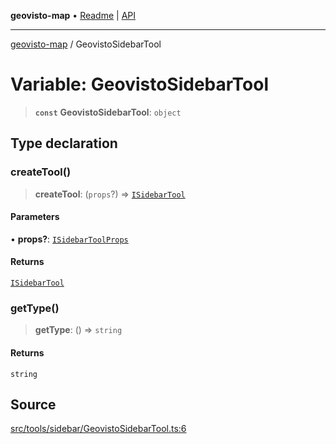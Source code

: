 **geovisto-map** • [Readme](../README.md) \| [API](../globals.md)

***

[geovisto-map](../README.md) / GeovistoSidebarTool

# Variable: GeovistoSidebarTool

> **`const`** **GeovistoSidebarTool**: `object`

## Type declaration

### createTool()

> **createTool**: (`props`?) => [`ISidebarTool`](../interfaces/ISidebarTool.md)

#### Parameters

• **props?**: [`ISidebarToolProps`](../type-aliases/ISidebarToolProps.md)

#### Returns

[`ISidebarTool`](../interfaces/ISidebarTool.md)

### getType()

> **getType**: () => `string`

#### Returns

`string`

## Source

[src/tools/sidebar/GeovistoSidebarTool.ts:6](https://github.com/geovisto/geovisto-map/blob/e22d774889dbc28cc1ec62933ecf6bab6690f172/src/tools/sidebar/GeovistoSidebarTool.ts#L6)
